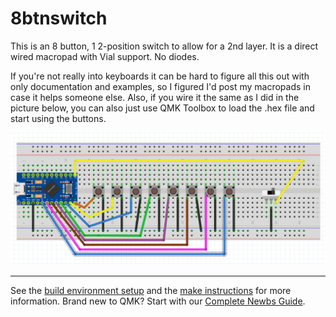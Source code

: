 # 8btnswitch

This is an 8 button, 1 2-position switch to allow for a 2nd layer. It is a direct wired macropad with Vial support. No diodes. 

If you're not really into keyboards it can be hard to figure all this out with only documentation and examples, so I figured I'd post my macropads in case it helps someone else. Also, if you wire it the same as I did in the picture below, you can also just use QMK Toolbox to load the .hex file and start using the buttons.

![breadboard wiring](8btnswitch.png)

----
See the [build environment setup](https://docs.qmk.fm/#/getting_started_build_tools) and the [make instructions](https://docs.qmk.fm/#/getting_started_make_guide) for more information. Brand new to QMK? Start with our [Complete Newbs Guide](https://docs.qmk.fm/#/newbs).
